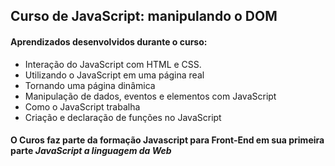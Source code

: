 ## Curso de JavaScript: manipulando o DOM

#### Aprendizados desenvolvidos durante o curso:

* Interação do JavaScript com HTML e CSS.
* Utilizando o JavaScript em uma página real
* Tornando uma página dinâmica
* Manipulação de dados, eventos e elementos com JavaScript
* Como o JavaScript trabalha
* Criação e declaração de funções no JavaScript



#### O Curos faz parte da formação Javascript para Front-End em sua primeira parte *JavaScript a linguagem da Web*
